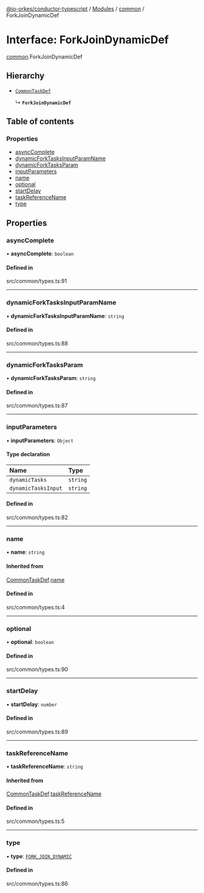 [@io-orkes/conductor-typescript](../README.md) / [Modules](../modules.md) / [common](../modules/common.md) / ForkJoinDynamicDef

# Interface: ForkJoinDynamicDef

[common](../modules/common.md).ForkJoinDynamicDef

## Hierarchy

- [`CommonTaskDef`](common.CommonTaskDef.md)

  ↳ **`ForkJoinDynamicDef`**

## Table of contents

### Properties

- [asyncComplete](common.ForkJoinDynamicDef.md#asynccomplete)
- [dynamicForkTasksInputParamName](common.ForkJoinDynamicDef.md#dynamicforktasksinputparamname)
- [dynamicForkTasksParam](common.ForkJoinDynamicDef.md#dynamicforktasksparam)
- [inputParameters](common.ForkJoinDynamicDef.md#inputparameters)
- [name](common.ForkJoinDynamicDef.md#name)
- [optional](common.ForkJoinDynamicDef.md#optional)
- [startDelay](common.ForkJoinDynamicDef.md#startdelay)
- [taskReferenceName](common.ForkJoinDynamicDef.md#taskreferencename)
- [type](common.ForkJoinDynamicDef.md#type)

## Properties

### asyncComplete

• **asyncComplete**: `boolean`

#### Defined in

src/common/types.ts:91

___

### dynamicForkTasksInputParamName

• **dynamicForkTasksInputParamName**: `string`

#### Defined in

src/common/types.ts:88

___

### dynamicForkTasksParam

• **dynamicForkTasksParam**: `string`

#### Defined in

src/common/types.ts:87

___

### inputParameters

• **inputParameters**: `Object`

#### Type declaration

| Name | Type |
| :------ | :------ |
| `dynamicTasks` | `string` |
| `dynamicTasksInput` | `string` |

#### Defined in

src/common/types.ts:82

___

### name

• **name**: `string`

#### Inherited from

[CommonTaskDef](common.CommonTaskDef.md).[name](common.CommonTaskDef.md#name)

#### Defined in

src/common/types.ts:4

___

### optional

• **optional**: `boolean`

#### Defined in

src/common/types.ts:90

___

### startDelay

• **startDelay**: `number`

#### Defined in

src/common/types.ts:89

___

### taskReferenceName

• **taskReferenceName**: `string`

#### Inherited from

[CommonTaskDef](common.CommonTaskDef.md).[taskReferenceName](common.CommonTaskDef.md#taskreferencename)

#### Defined in

src/common/types.ts:5

___

### type

• **type**: [`FORK_JOIN_DYNAMIC`](../enums/common.TaskType.md#fork_join_dynamic)

#### Defined in

src/common/types.ts:86
